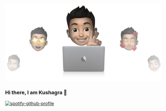 <p align="center">
  <img src="https://github.com/varadekd/Varadekd/blob/main/Emojis.png" />
</p>

### Hi there, I am Kushagra 👋

<!--
**varadekd/Varadekd** is a ✨ _special_ ✨ repository because its `README.md` (this file) appears on your GitHub profile.

Here are some ideas to get you started:

- 🔭 I’m currently working on ...
- 🌱 I’m currently learning ...
- 👯 I’m looking to collaborate on ...
- 🤔 I’m looking for help with ...
- 💬 Ask me about ...
- 📫 How to reach me: ...
- 😄 Pronouns: ...
- ⚡ Fun fact: ...
-->


[![spotify-github-profile](https://spotify-github-profile.vercel.app/api/view?uid=31zyt57fcvxfe5csglnzufs33bai&cover_image=true&theme=default)](https://github.com/kittinan/spotify-github-profile)

